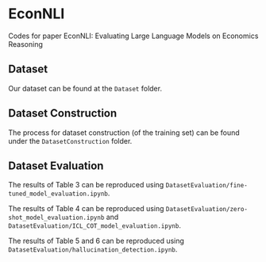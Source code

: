 # EconNLI

Codes for paper EconNLI: Evaluating Large Language Models on Economics Reasoning

## Dataset

Our dataset can be found at the ```Dataset``` folder.

## Dataset Construction

The process for dataset construction (of the training set) can be found under the ```DatasetConstruction``` folder.


## Dataset Evaluation

The results of Table 3 can be reproduced using ```DatasetEvaluation/fine-tuned_model_evaluation.ipynb```. 

The results of Table 4 can be reproduced using ```DatasetEvaluation/zero-shot_model_evaluation.ipynb``` and ```DatasetEvaluation/ICL_COT_model_evaluation.ipynb```. 

The results of Table 5 and 6 can be reproduced using ```DatasetEvaluation/hallucination_detection.ipynb```. 